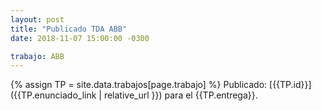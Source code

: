 ```yaml
---
layout: post
title: "Publicado TDA ABB"
date: 2018-11-07 15:00:00 -0300

trabajo: ABB
---
```

{% assign TP = site.data.trabajos[page.trabajo] %}
Publicado: [{{TP.id}}]({{TP.enunciado_link | relative_url }}) para el {{TP.entrega}}.